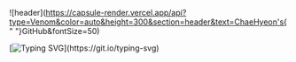 ![header](https://capsule-render.vercel.app/api?type=Venom&color=auto&height=300&section=header&text=ChaeHyeon's{" "}GitHub&fontSize=50)

[![Typing SVG](https://readme-typing-svg.demolab.com?font=Fira+Code&weight=500&pause=1000&width=435&lines=Hi%2C+I'm+yeo+chae+hyeon%F0%9F%91%8B;I+am+a+frontend+developer+specialized+in+design+and+development%2C;with+a+strong+focus+on+user+experience.)](https://git.io/typing-svg)



